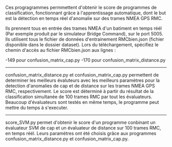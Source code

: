 Ces progragrammes permmettent d'obtenir le score de programmes de classification, fonctionnant grâce à l'apprentissage automatique, dont le but est la détection en temps réel d'anomalie sur des trames NMEA GPS RMC.

Ils prennent tous en entrée des trames NMEA d'un batiment en temps réél (Par exemple produit par le simulateur Bridge Command), sur le port 5005.
Ils utilisent tous le fichier de données d'entrainement RMCbien.json (fichier disponible dans le dossier dataset).
Lors du téléchargement, spécifiez le chemin d'accès au fichier RMCbien.json aux lignes : 

-149 pour confusion_matrix_cap.py
-170 pour confusion_matrix_distance.py


--------------------------------------------------------------------------------------------------------------------------------------------

confusion_matrix_distance.py et confusion_matrix_cap.py permettent de determiner les meilleurs évaluteurs avec les meilleurs paramètres pour la detection d'anomalies de cap et de distance sur les trames NMEA GPS RMC, respectivement. Le score est déterminé à partir du résultat de la classification simultanée de 100 trames RMC par tout les évaluateurs. Beaucoup d'évaluateurs sont testés en même temps, le programme peut mettre du temps à s'executer.

--------------------------------------------------------------------------------------------------------------------------------------------

score_SVM.py permet d'obtenir le score d'un programme conbinant un évaluateur SVM de cap et un évaluateur de distance sur 100 trames RMC, en temps réél. Leurs paramètres ont été choisis grâce aux programmes confusion_matrix_distance.py et confusion_matrix_cap.py.



